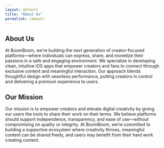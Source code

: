 ```yaml
---
layout: default
title: "About Us"
permalink: /about/
---
```


## About Us

At BoomBoom, we’re building the next generation of creator-focused platforms—where individuals can express, share, and monetize their passions in a safe and engaging environment. We specialize in developing clean, intuitive iOS apps that empower creators and fans to connect through exclusive content and meaningful interaction. Our approach blends thoughtful design with seamless performance, putting creators in control and delivering a premium experience to users.


## Our Mission

Our mission is to empower creators and elevate digital creativity by giving our users the tools to share their work on their terms. We believe platforms should support independence, transparency, and ease of use—without compromising on quality or integrity. At BoomBoom, we’re committed to building a supportive ecosystem where creativity thrives, meaningful content can be shared freely, and users may benefit from their hard work creating content.
